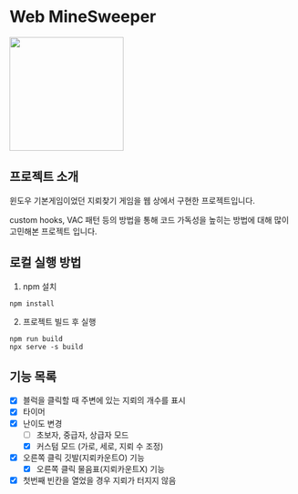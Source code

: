 # Web MineSweeper

<img src="https://user-images.githubusercontent.com/92029332/217206721-582ab015-69bd-47c3-be42-958a574fdaa8.gif" width="200" height="200">

## 프로젝트 소개

윈도우 기본게임이었던 지뢰찾기 게임을 웹 상에서 구현한 프로젝트입니다.

custom hooks, VAC 패턴 등의 방법을 통해 코드 가독성을 높히는 방법에 대해 많이 고민해본 프로젝트 입니다.


## 로컬 실행 방법

1. npm 설치
```
npm install
```

2. 프로젝트 빌드 후 실행
```
npm run build
npx serve -s build
```

## 기능 목록

- [x] 블럭을 클릭할 때 주변에 있는 지뢰의 개수를 표시
- [x] 타이머
- [x] 난이도 변경
    - [ ] 초보자, 중급자, 상급자 모드
    - [x] 커스텀 모드 (가로, 세로, 지뢰 수 조정)
- [x] 오른쪽 클릭 깃발(지뢰카운트O) 기능
    - [x] 오른쪽 클릭 물음표(지뢰카운트X) 기능
- [x] 첫번째 빈칸을 열었을 경우 지뢰가 터지지 않음
